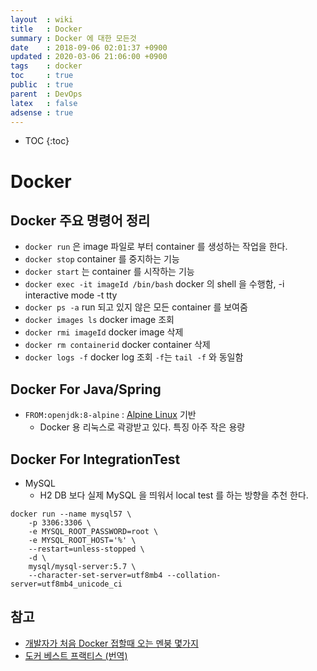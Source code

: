 ```yaml
---
layout  : wiki
title   : Docker
summary : Docker 에 대한 모든것 
date    : 2018-09-06 02:01:37 +0900
updated : 2020-03-06 21:06:00 +0900
tags    : docker
toc     : true
public  : true
parent  : DevOps
latex   : false
adsense : true
---
```

* TOC
{:toc}

# Docker

## Docker 주요 명령어 정리

* `docker run` 은 image 파일로 부터 container 를 생성하는 작업을 한다.
* `docker stop` container 를 중지하는 기능
* `docker start` 는 container 를 시작하는 기능
* `docker exec -it imageId /bin/bash` docker 의 shell 을 수행함, -i interactive mode -t tty 
* `docker ps -a` run 되고 있지 않은 모든 container 를 보여줌
* `docker images ls` docker image 조회
* `docker rmi imageId` docker image 삭제
* `docker rm containerid` docker container 삭제
* `docker logs -f` docker log 조회 `-f`는 `tail -f` 와 동일함


## Docker For Java/Spring

* `FROM:openjdk:8-alpine` : [Alpine Linux](https://alpinelinux.org/) 기반
	* Docker 용 리눅스로 곽광받고 있다. 특징 아주 작은 용량

## Docker For IntegrationTest

* MySQL
  * H2 DB 보다 실제 MySQL 을 띄워서 local test 를 하는 방향을 추천 한다.

```
docker run --name mysql57 \
    -p 3306:3306 \
    -e MYSQL_ROOT_PASSWORD=root \
    -e MYSQL_ROOT_HOST='%' \
    --restart=unless-stopped \
    -d \
    mysql/mysql-server:5.7 \
    --character-set-server=utf8mb4 --collation-server=utf8mb4_unicode_ci
```

## 참고
* [개발자가 처음 Docker 접할때 오는 멘붕 몇가지](https://www.popit.kr/%EA%B0%9C%EB%B0%9C%EC%9E%90%EA%B0%80-%EC%B2%98%EC%9D%8C-docker-%EC%A0%91%ED%95%A0%EB%95%8C-%EC%98%A4%EB%8A%94-%EB%A9%98%EB%B6%95-%EB%AA%87%EA%B0%80%EC%A7%80/)
* [도커 베스트 프랙티스 (번역)](https://changhoi.github.io/posts/docker/Docker-best-practices/?fbclid=IwAR0FSzgUIa28tg2vVEYnHIrROAsiagnMrxAjatTODtfNtazMN9N_FHEMpx8)
